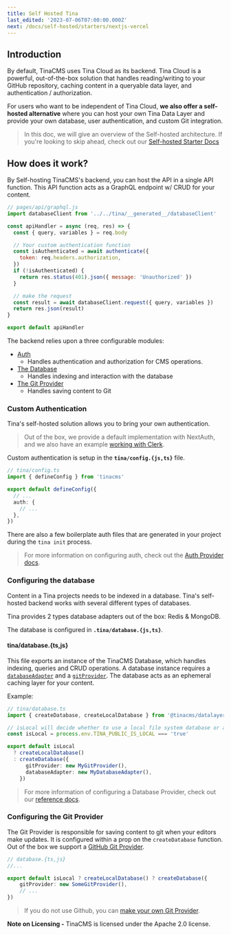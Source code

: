 ```yaml
---
title: Self Hosted Tina
last_edited: '2023-07-06T07:00:00.000Z'
next: /docs/self-hosted/starters/nextjs-vercel
---
```


## Introduction

By default, TinaCMS uses Tina Cloud as its backend. Tina Cloud is a powerful, out-of-the-box solution that handles reading/writing to your GitHub repository, caching content in a queryable data layer, and authentication / authorization.

For users who want to be independent of Tina Cloud, **we also offer a self-hosted alternative** where you can host your own Tina Data Layer and provide your own database, user authentication, and custom Git integration.

> In this doc, we will give an overview of the Self-hosted architecture. If you're looking to skip ahead, check out our [Self-hosted Starter Docs](/docs/self-hosted/starters/overview/)

## How does it work?

By Self-hosting TinaCMS's backend, you can host the API in a single API function. This API function acts as a GraphQL endpoint w/ CRUD for your content.

```js
// pages/api/graphql.js
import databaseClient from '../../tina/__generated__/databaseClient'

const apiHandler = async (req, res) => {
  const { query, variables } = req.body

  // Your custom authentication function
  const isAuthenticated = await authenticate({
    token: req.headers.authorization,
  })
  if (!isAuthenticated) {
    return res.status(401).json({ message: 'Unauthorized' })
  }

  // make the request
  const result = await databaseClient.request({ query, variables })
  return res.json(result)
}

export default apiHandler
```

The backend relies upon a three configurable modules:

- [Auth](/docs/self-hosted/authentication/overview)
  - Handles authentication and authorization for CMS operations.
- [The Database](/docs/reference/self-hosted/database-adapter/overview)
  - Handles indexing and interaction with the database
- [The Git Provider](/docs/reference/self-hosted/git-provider/overview)
  - Handles saving content to Git

### Custom Authentication

Tina's self-hosted solution allows you to bring your own authentication.

> Out of the box, we provide a default implementation with NextAuth, and we also have an example [working with Clerk](https://github.com/tinacms/tina-cloud-starter-self-hosted-clerk).

Custom authentication is setup in the **`tina/config.{js,ts}`** file.

```ts
// tina/config.ts
import { defineConfig } from 'tinacms'

export default defineConfig({
  // ...
  auth: {
    // ...
  },
})
```

There are also a few boilerplate auth files that are generated in your project during the `tina init` process.

> For more information on configuring auth, check out the [Auth Provider docs](/docs/reference/self-hosted/authentication-provider/overview/).

### Configuring the database

Content in a Tina projects needs to be indexed in a database. Tina's self-hosted backend works with several different types of databases.

Tina provides 2 types database adapters out of the box: Redis & MongoDB.

The database is configured in **`.tina/database.{js,ts}`**.

#### tina/database.{ts,js}

This file exports an instance of the TinaCMS Database, which handles indexing, queries and CRUD operations. A database instance requires a [`databaseAdapter`](/docs/reference/self-hosted/database-adapter/overview/) and a [`gitProvider`](/docs/reference/self-hosted/git-provider/overview/). The database acts as an ephemeral caching layer for your content.

Example:

```ts
// tina/database.ts
import { createDatabase, createLocalDatabase } from '@tinacms/datalayer'

// isLocal will decide whether to use a local file system database or a remote database
const isLocal = process.env.TINA_PUBLIC_IS_LOCAL === 'true'

export default isLocal
  ? createLocalDatabase()
  : createDatabase({
      gitProvider: new MyGitProvider(),
      databaseAdapter: new MyDatabaseAdapter(),
    })
```

> For more information of configuring a Database Provider, check out our [reference docs](/docs/reference/self-hosted/database-adapter/overview/).

### Configuring the Git Provider

The Git Provider is responsible for saving content to git when your editors make updates. It is configured within a prop on the `createDatabase` function. Out of the box we support a [GitHub Git Provider](/docs/reference/self-hosted/git-provider/github).

```ts
// database.{ts,js}
//...

export default isLocal ? createLocalDatabase() ? createDatabase({
    gitProvider: new SomeGitProvider(),
    // ...
})
```

> If you do not use Github, you can [make your own Git Provider](/docs/reference/self-hosted/git-provider/make-your-own).

**Note on Licensing -** TinaCMS is licensed under the Apache 2.0 license.
